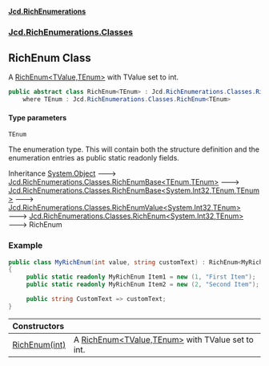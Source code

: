 #### [Jcd.RichEnumerations](index.md 'index')
### [Jcd.RichEnumerations.Classes](Jcd.RichEnumerations.Classes.md 'Jcd.RichEnumerations.Classes')

## RichEnum<TEnum> Class

A [RichEnum&lt;TValue,TEnum&gt;](RichEnum_TValue,TEnum_.md 'Jcd.RichEnumerations.Classes.RichEnum<TValue,TEnum>') with TValue set to int.

```csharp
public abstract class RichEnum<TEnum> : Jcd.RichEnumerations.Classes.RichEnum<int, TEnum>
    where TEnum : Jcd.RichEnumerations.Classes.RichEnum<TEnum>
```
#### Type parameters

<a name='Jcd.RichEnumerations.Classes.RichEnum_TEnum_.TEnum'></a>

`TEnum`

The enumeration type. This will contain both the structure definition and the enumeration
entries as public static readonly fields.

Inheritance [System.Object](https://docs.microsoft.com/en-us/dotnet/api/System.Object 'System.Object') &#129106; [Jcd.RichEnumerations.Classes.RichEnumBase&lt;](RichEnumBase_TEnumeration,TEnumeratedItem_.md 'Jcd.RichEnumerations.Classes.RichEnumBase<TEnumeration,TEnumeratedItem>')[TEnum](RichEnum_TEnum_.md#Jcd.RichEnumerations.Classes.RichEnum_TEnum_.TEnum 'Jcd.RichEnumerations.Classes.RichEnum<TEnum>.TEnum')[,](RichEnumBase_TEnumeration,TEnumeratedItem_.md 'Jcd.RichEnumerations.Classes.RichEnumBase<TEnumeration,TEnumeratedItem>')[TEnum](RichEnum_TEnum_.md#Jcd.RichEnumerations.Classes.RichEnum_TEnum_.TEnum 'Jcd.RichEnumerations.Classes.RichEnum<TEnum>.TEnum')[&gt;](RichEnumBase_TEnumeration,TEnumeratedItem_.md 'Jcd.RichEnumerations.Classes.RichEnumBase<TEnumeration,TEnumeratedItem>') &#129106; [Jcd.RichEnumerations.Classes.RichEnumBase&lt;](RichEnumBase_TValue,TEnumeration,TEnumeratedItem_.md 'Jcd.RichEnumerations.Classes.RichEnumBase<TValue,TEnumeration,TEnumeratedItem>')[System.Int32](https://docs.microsoft.com/en-us/dotnet/api/System.Int32 'System.Int32')[,](RichEnumBase_TValue,TEnumeration,TEnumeratedItem_.md 'Jcd.RichEnumerations.Classes.RichEnumBase<TValue,TEnumeration,TEnumeratedItem>')[TEnum](RichEnum_TEnum_.md#Jcd.RichEnumerations.Classes.RichEnum_TEnum_.TEnum 'Jcd.RichEnumerations.Classes.RichEnum<TEnum>.TEnum')[,](RichEnumBase_TValue,TEnumeration,TEnumeratedItem_.md 'Jcd.RichEnumerations.Classes.RichEnumBase<TValue,TEnumeration,TEnumeratedItem>')[TEnum](RichEnum_TEnum_.md#Jcd.RichEnumerations.Classes.RichEnum_TEnum_.TEnum 'Jcd.RichEnumerations.Classes.RichEnum<TEnum>.TEnum')[&gt;](RichEnumBase_TValue,TEnumeration,TEnumeratedItem_.md 'Jcd.RichEnumerations.Classes.RichEnumBase<TValue,TEnumeration,TEnumeratedItem>') &#129106; [Jcd.RichEnumerations.Classes.RichEnumValue&lt;](RichEnumValue_TValue,TEnum_.md 'Jcd.RichEnumerations.Classes.RichEnumValue<TValue,TEnum>')[System.Int32](https://docs.microsoft.com/en-us/dotnet/api/System.Int32 'System.Int32')[,](RichEnumValue_TValue,TEnum_.md 'Jcd.RichEnumerations.Classes.RichEnumValue<TValue,TEnum>')[TEnum](RichEnum_TEnum_.md#Jcd.RichEnumerations.Classes.RichEnum_TEnum_.TEnum 'Jcd.RichEnumerations.Classes.RichEnum<TEnum>.TEnum')[&gt;](RichEnumValue_TValue,TEnum_.md 'Jcd.RichEnumerations.Classes.RichEnumValue<TValue,TEnum>') &#129106; [Jcd.RichEnumerations.Classes.RichEnum&lt;](RichEnum_TValue,TEnum_.md 'Jcd.RichEnumerations.Classes.RichEnum<TValue,TEnum>')[System.Int32](https://docs.microsoft.com/en-us/dotnet/api/System.Int32 'System.Int32')[,](RichEnum_TValue,TEnum_.md 'Jcd.RichEnumerations.Classes.RichEnum<TValue,TEnum>')[TEnum](RichEnum_TEnum_.md#Jcd.RichEnumerations.Classes.RichEnum_TEnum_.TEnum 'Jcd.RichEnumerations.Classes.RichEnum<TEnum>.TEnum')[&gt;](RichEnum_TValue,TEnum_.md 'Jcd.RichEnumerations.Classes.RichEnum<TValue,TEnum>') &#129106; RichEnum<TEnum>

### Example

```csharp
public class MyRichEnum(int value, string customText) : RichEnum<MyRichEnum>(value)
{
     public static readonly MyRichEnum Item1 = new (1, "First Item");
     public static readonly MyRichEnum Item2 = new (2, "Second Item");

     public string CustomText => customText;
}
```

| Constructors | |
| :--- | :--- |
| [RichEnum(int)](RichEnum_TEnum_..ctor.ZihynI5lRjZ0fle9W6jCRA.md 'Jcd.RichEnumerations.Classes.RichEnum<TEnum>.RichEnum(int)') | A [RichEnum&lt;TValue,TEnum&gt;](RichEnum_TValue,TEnum_.md 'Jcd.RichEnumerations.Classes.RichEnum<TValue,TEnum>') with TValue set to int. |

